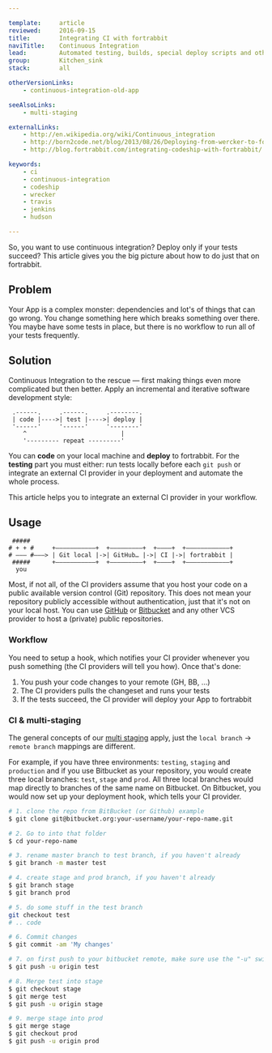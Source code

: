 ```yaml
---

template:     article
reviewed:     2016-09-15
title:        Integrating CI with fortrabbit
naviTitle:    Continuous Integration
lead:         Automated testing, builds, special deploy scripts and other actions on fortrabbit.
group:        Kitchen_sink
stack:        all

otherVersionLinks:
    - continuous-integration-old-app

seeAlsoLinks:
    - multi-staging

externalLinks:
    - http://en.wikipedia.org/wiki/Continuous_integration
    - http://born2code.net/blog/2013/08/26/Deploying-from-wercker-to-fortrabbit/
    - http://blog.fortrabbit.com/integrating-codeship-with-fortrabbit/

keywords:
    - ci
    - continuous-integration
    - codeship
    - wrecker
    - travis
    - jenkins
    - hudson

---
```


So, you want to use continuous integration? Deploy only if your tests succeed? This article gives you the big picture about how to do just that on fortrabbit.

## Problem

Your App is a complex monster: dependencies and lot's of things that can go wrong. You change something here which breaks something over there. You maybe have some tests in place, but there is no workflow to run all of your tests frequently.

## Solution

Continuous Integration to the rescue — first making things even more complicated but then better. Apply an incremental and iterative software development style:

```nohighlight
 .------.     .------.     .--------.
 | code |---->| test |---->| deploy |
 '------'     '------'     '--------'
    ^                          |
    '--------- repeat ---------'
```

You can **code** on your local machine and **deploy** to fortrabbit. For the **testing** part you must either: run tests locally before each `git push` or integrate an external CI provider in your deployment and automate the whole process. 




This article helps you to integrate an external CI provider in your workflow.

## Usage

```nohighlight 
 #####                      
# + + #     +———————————+  +—————————+  +————+  +————————————+
# ––– #———> | Git local |->| GitHub… |->| CI |->| fortrabbit |
 #####      +———————————+  +—————————+  +————+  +————————————+
  you                       
```

Most, if not all, of the CI providers assume that you host your code on a public available version control (Git) repository. This does not mean your repository publicly accessible without authentication, just that it's not on your local host. You can use [GitHub](https://github.com) or [Bitbucket](http://bitbucket.org/) and any other VCS provider to host a (private) public repositories.



### Workflow

You need to setup a hook, which notifies your CI provider whenever you push something (the CI providers will tell you how). Once that's done:

1. You push your code changes to your remote (GH, BB, ...)
3. The CI providers pulls the changeset and runs your tests
4. If the tests succeed, the CI provider will deploy your App to fortrabbit

### CI & multi-staging

The general concepts of our [multi staging](articles/multi-staging) apply, just the `local branch` -> `remote branch` mappings are different.

For example, if you have three environments: `testing`, `staging` and `production` and if you use Bitbucket as your repository, you would create three local branches: `test`, `stage` and `prod`. All three local branches would map directly to branches of the same name on Bitbucket. On Bitbucket, you would now set up your deployment hook, which tells your CI provider.

```bash
# 1. clone the repo from BitBucket (or Github) example
$ git clone git@bitbucket.org:your-username/your-repo-name.git

# 2. Go to into that folder
$ cd your-repo-name

# 3. rename master branch to test branch, if you haven't already
$ git branch -m master test

# 4. create stage and prod branch, if you haven't already
$ git branch stage
$ git branch prod

# 5. do some stuff in the test branch
git checkout test
# .. code

# 6. Commit changes
$ git commit -am 'My changes'

# 7. on first push to your bitbucket remote, make sure use the "-u" switch
$ git push -u origin test

# 8. Merge test into stage
$ git checkout stage
$ git merge test
$ git push -u origin stage

# 9. merge stage into prod
$ git merge stage
$ git checkout prod
$ git push -u origin prod
```


